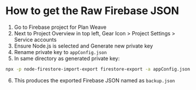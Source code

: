 
# How to get the Raw Firebase JSON

1. Go to Firebase project for Plan Weave
2. Next to Project Overview in top left, Gear Icon > Project Settings > Service accounts
3. Ensure Node.js is selected and Generate new private key
4. Rename private key to `appConfig.json`
5. In same directory as generated private key:
```bash
npx -p node-firestore-import-export firestore-export -a appConfig.json -b backup.json
```
6. This produces the exported Firebase JSON named as `backup.json`

